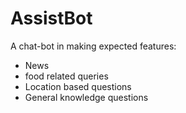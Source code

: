 # AssistBot

A chat-bot in making 
expected features: 
- News
- food related queries 
- Location based questions
- General knowledge questions 
